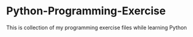# Python-Programming-Exercise
This is collection of my programming exercise files while learning Python
